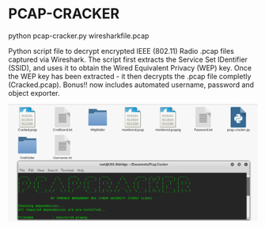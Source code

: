 # PCAP-CRACKER

python pcap-cracker.py wiresharkfile.pcap

Python script file to decrypt encrypted IEEE (802.11) Radio .pcap files captured via Wireshark. 
The script first extracts the Service Set IDentifier (SSID), and uses it to obtain the Wired Equivalent Privacy (WEP) key.
Once the WEP key has been extracted - it then decrypts the .pcap file completly (Cracked.pcap).
Bonus!! now includes automated username, password and object exporter.

![Screenshot](picture0.png) 
